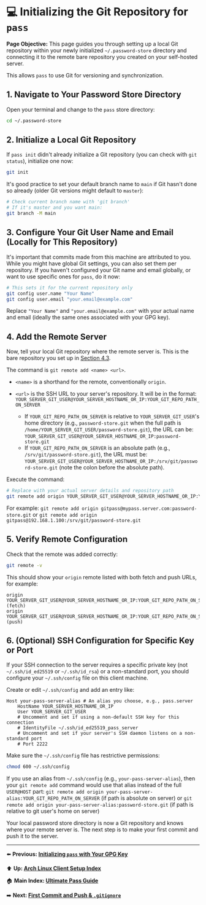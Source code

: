 # 💻 Initializing the Git Repository for `pass`

**Page Objective:** This page guides you through setting up a local Git repository within your newly initialized `~/.password-store` directory and connecting it to the remote bare repository you created on your self-hosted server.

This allows `pass` to use Git for versioning and synchronization.

## 1. Navigate to Your Password Store Directory

Open your terminal and change to the `pass` store directory:
```bash
cd ~/.password-store
```

## 2. Initialize a Local Git Repository

If `pass init` didn't already initialize a Git repository (you can check with `git status`), initialize one now:
```bash
git init
```
It's good practice to set your default branch name to `main` if Git hasn't done so already (older Git versions might default to `master`):
```bash
# Check current branch name with 'git branch'
# If it's master and you want main:
git branch -M main
```

## 3. Configure Your Git User Name and Email (Locally for This Repository)

It's important that commits made from this machine are attributed to you. While you might have global Git settings, you can also set them per repository. If you haven't configured your Git name and email globally, or want to use specific ones for `pass`, do it now:
```bash
# This sets it for the current repository only
git config user.name "Your Name"
git config user.email "your.email@example.com"
```
Replace `"Your Name"` and `"your.email@example.com"` with your actual name and email (ideally the same ones associated with your GPG key).

## 4. Add the Remote Server

Now, tell your local Git repository where the remote server is. This is the bare repository you set up in [Section 4.3](../04_Server_Git_Setup/4.3_Creating_the_Bare_Repository.md).

The command is `git remote add <name> <url>`.
*   `<name>` is a shorthand for the remote, conventionally `origin`.
*   `<url>` is the SSH URL to your server's repository. It will be in the format:
    `YOUR_SERVER_GIT_USER@YOUR_SERVER_HOSTNAME_OR_IP:YOUR_GIT_REPO_PATH_ON_SERVER`

    *   If `YOUR_GIT_REPO_PATH_ON_SERVER` is relative to `YOUR_SERVER_GIT_USER`'s home directory (e.g., `password-store.git` when the full path is `/home/YOUR_SERVER_GIT_USER/password-store.git`), the URL can be:
        `YOUR_SERVER_GIT_USER@YOUR_SERVER_HOSTNAME_OR_IP:password-store.git`
    *   If `YOUR_GIT_REPO_PATH_ON_SERVER` is an absolute path (e.g., `/srv/git/password-store.git`), the URL must be:
        `YOUR_SERVER_GIT_USER@YOUR_SERVER_HOSTNAME_OR_IP:/srv/git/password-store.git` (note the colon before the absolute path).

Execute the command:
```bash
# Replace with your actual server details and repository path
git remote add origin YOUR_SERVER_GIT_USER@YOUR_SERVER_HOSTNAME_OR_IP:YOUR_GIT_REPO_PATH_ON_SERVER
```
For example:
`git remote add origin gitpass@mypass.server.com:password-store.git`
or
`git remote add origin gitpass@192.168.1.100:/srv/git/password-store.git`

## 5. Verify Remote Configuration

Check that the remote was added correctly:
```bash
git remote -v
```
This should show your `origin` remote listed with both fetch and push URLs, for example:
```
origin  YOUR_SERVER_GIT_USER@YOUR_SERVER_HOSTNAME_OR_IP:YOUR_GIT_REPO_PATH_ON_SERVER (fetch)
origin  YOUR_SERVER_GIT_USER@YOUR_SERVER_HOSTNAME_OR_IP:YOUR_GIT_REPO_PATH_ON_SERVER (push)
```

## 6. (Optional) SSH Configuration for Specific Key or Port

If your SSH connection to the server requires a specific private key (not `~/.ssh/id_ed25519` or `~/.ssh/id_rsa`) or a non-standard port, you should configure your `~/.ssh/config` file on this client machine.

Create or edit `~/.ssh/config` and add an entry like:
```
Host your-pass-server-alias # An alias you choose, e.g., pass.server
    HostName YOUR_SERVER_HOSTNAME_OR_IP
    User YOUR_SERVER_GIT_USER
    # Uncomment and set if using a non-default SSH key for this connection
    # IdentityFile ~/.ssh/id_ed25519_pass_server
    # Uncomment and set if your server's SSH daemon listens on a non-standard port
    # Port 2222
```
Make sure the `~/.ssh/config` file has restrictive permissions:
```bash
chmod 600 ~/.ssh/config
```
If you use an alias from `~/.ssh/config` (e.g., `your-pass-server-alias`), then your `git remote add` command would use that alias instead of the full `USER@HOST` part:
`git remote add origin your-pass-server-alias:YOUR_GIT_REPO_PATH_ON_SERVER` (if path is absolute on server)
or
`git remote add origin your-pass-server-alias:password-store.git` (if path is relative to git user's home on server)

Your local password store directory is now a Git repository and knows where your remote server is. The next step is to make your first commit and push it to the server.

---
⬅️ **Previous: [Initializing `pass` with Your GPG Key](./5.2_Initializing_Pass_GPG.md)**

⬆️ **Up: [Arch Linux Client Setup Index](./README.md)**

🏠 **Main Index: [Ultimate Pass Guide](../README.md)**

➡️ **Next: [First Commit and Push & `.gitignore`](./5.4_First_Commit_Push.md)**
